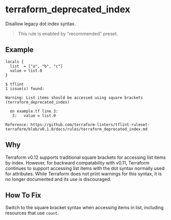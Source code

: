 # terraform_deprecated_index

Disallow legacy dot index syntax.

> This rule is enabled by "recommended" preset.

## Example

```hcl
locals {
  list  = ["a", "b", "c"]
  value = list.0 
}
```

```
$ tflint
1 issue(s) found:

Warning: List items should be accessed using square brackets (terraform_deprecated_index)

  on example.tf line 3:
   3:   value = list.0

Reference: https://github.com/terraform-linters/tflint-ruleset-terraform/blob/v0.1.0/docs/rules/terraform_deprecated_index.md
```

## Why

Terraform v0.12 supports traditional square brackets for accessing list items by index. However, for backward compatability with v0.11, Terraform continues to support accessing list items with the dot syntax normally used for attributes. While Terraform does not print warnings for this syntax, it is no longer documented and its use is discouraged.

## How To Fix

Switch to the square bracket syntax when accessing items in list, including resources that use `count`.
